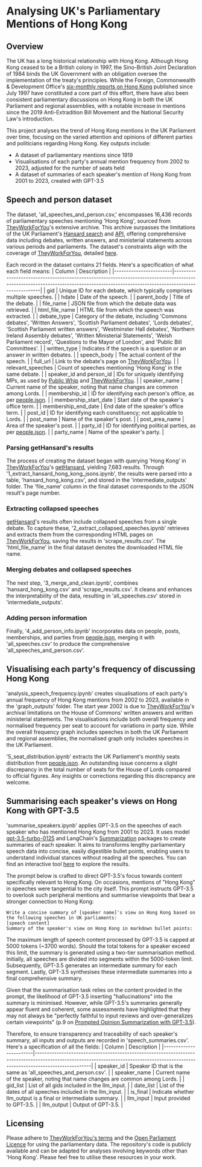 [TheyWorkForYou]: https://www.theyworkforyou.com/
# Analysing UK's Parliamentary Mentions of Hong Kong
## Overview
The UK has a long historical relationship with Hong Kong. Although Hong Kong ceased to be a British colony in 1997, the Sino-British Joint Declaration of 1984 binds the UK Government with an obligation oversee the implementation of the treaty's principles. While the Foreign, Commonwealth & Development Office's [six-monthly reports on Hong Kong](https://www.gov.uk/government/collections/) published since July 1997 have constituted a core part of this effort, there have also been consistent parliamentary discussions on Hong Kong in both the UK Parliament and regional assemblies, with a notable increase in mentions since the 2019 Anti-Extradition Bill Movement and the National Security Law's introduction.

This project analyses the trend of Hong Kong mentions in the UK Parliament over time, focusing on the varied attention and opinions of different parties and politicians regarding Hong Kong. Key outputs include:
* A dataset of parliamentary mentions since 1919
* Visualisations of each party's annual mention frequency from 2002 to 2023, adjusted for the number of seats held
* A dataset of summaries of each speaker's mention of Hong Kong from 2001 to 2023, created with GPT-3.5

## Speech and person dataset
The dataset, 'all_speeches_and_person.csv,' encompasses 16,436 records of parliamentary speeches mentioning 'Hong Kong', sourced from [TheyWorkForYou]'s extensive archive. This archive surpasses the limitations of the UK Parliament's [Hansard search](https://hansard.parliament.uk/search) and [API](https://developer.parliament.uk/), offering comprehensive data including debates, written answers, and ministerial statements across various periods and parliaments. The dataset's constraints align with the coverage of [TheyWorkForYou], detailed [here](https://www.theyworkforyou.com/help/).

Each record in the dataset contains 21 fields. Here's a specification of what each field means:
| Column                 | Description                                                                                                                                                                       |
|------------------------|-----------------------------------------------------------------------------------------------------------------------------------------------------------------------------------|
| gid                    | Unique ID for each debate, which typically comprises multiple speeches.                                                                                                           |
| hdate                  | Date of the speech.                                                                                                                                                               |
| parent_body            | Title of the debate.                                                                                                                                                              |
| file_name              | JSON file from which the debate data was retrieved.                                                                                                                               |
| html_file_name         | HTML file from which the speech was extracted.                                                                                                                                    |
| debate_type            | Category of the debate, including 'Commons debates', 'Written Answers', 'Scottish Parliament debates', 'Lords debates', 'Scottish Parliament written answers', 'Westminster Hall debates', 'Northern Ireland Assembly debates', 'Written Ministerial Statements', 'Welsh Parliament record', 'Questions to the Mayor of London', and 'Public Bill Committees'. |
| written_type           | Indicates if the speech is a question or an answer in written debates.                                                                                                            |
| speech_body            | The actual content of the speech.                                                                                                                                                 |
| full_url               | Link to the debate's page on [TheyWorkForYou].                                                                                                                                    |
| relevant_speeches      | Count of speeches mentioning 'Hong Kong' in the same debate.                                                                                                                      |
| speaker_id and person_id | IDs for uniquely identifying MPs, as used by [Public Whip](https://www.publicwhip.org.uk/) and [TheyWorkForYou].                                                                   |
| speaker_name           | Current name of the speaker, noting that name changes are common among Lords.                                                                                                     |
| membership_id          | ID for identifying each person's office, as per [people.json](https://parser.theyworkforyou.com/members.html).                                                                    |
| membership_start_date  | Start date of the speaker's office term.                                                                                                                                          |
| membership_end_date    | End date of the speaker's office term.                                                                                                                                            |
| post_id                | ID for identifying each constituency; not applicable to Lords.                                                                                                                    |
| post_name              | Name of the speaker's post.                                                                                                                                                       |
| post_area_name         | Area of the speaker's post.                                                                                                                                                       |
| party_id               | ID for identifying political parties, as per [people.json](https://parser.theyworkforyou.com/members.html).                                                                       |
| party_name             | Name of the speaker's party.                                                                                                                                                      |

### Parsing getHansard's results
The process of creating the dataset began with querying 'Hong Kong' in [TheyWorkForYou]'s [getHansard](https://www.theyworkforyou.com/api/docs/getHansard), yielding 7,683 results. Through '1_extract_hansard_hong_kong_jsons.ipynb', the results were parsed into a table, 'hansard_hong_kong.csv', and stored in the 'intermediate_outputs' folder. The 'file_name' column in the final dataset corresponds to the JSON result's page number.

### Extracting collapsed speeches
[getHansard](https://www.theyworkforyou.com/api/docs/getHansard)'s results often include collapsed speeches from a single debate. To capture these, '2_extract_collapsed_speeches.ipynb' retrieves and extracts them from the corresponding HTML pages on [TheyWorkForYou], saving the results in 'scrape_results.csv'. The 'html_file_name' in the final dataset denotes the downloaded HTML file name.

### Merging debates and collapsed speeches
The next step, '3_merge_and_clean.ipynb', combines 'hansard_hong_kong.csv' and 'scrape_results.csv'. It cleans and enhances the interpretability of the data, resulting in 'all_speeches.csv' stored in 'intermediate_outputs'.

### Adding person information
Finally, '4_add_person_info.ipynb' incorporates data on people, posts, memberships, and parties from [people.json](https://parser.theyworkforyou.com/members.html), merging it with 'all_speeches.csv' to produce the comprehensive 'all_speeches_and_person.csv'.

## Visualising each party's frequency of discussing Hong Kong
'analysis_speech_frequency.ipynb' creates visualisations of each party's annual frequency of Hong Kong mentions from 2002 to 2023, available in the 'graph_outputs' folder. The start year 2002 is due to [TheyWorkForYou]'s archival limitations on the House of Commons' written answers and written ministerial statements. The visualisations include both overall frequency and normalised frequency per seat to account for variations in party size. While the overall frequency graph includes speeches in both the UK Parliament and regional assemblies, the normalised graph only includes speeches in the UK Parliament.

'5_seat_distribution.ipynb' extracts the UK Parliament's monthly seats distribution from [people.json](https://parser.theyworkforyou.com/members.html). An outstanding issue concerns a slight discrepancy in the total number of seats for the House of Lords compared to official figures. Any insights or corrections regarding this discrepancy are welcome.

## Summarising each speaker's views on Hong Kong with GPT-3.5
'summarise_speakers.ipynb' applies GPT-3.5 on the speeches of each speaker who has mentioned Hong Kong from 2001 to 2023. It uses model [gpt-3.5-turbo-0125](https://openai.com/blog/new-embedding-models-and-api-updates) and LangChain's [Summarization](https://python.langchain.com/docs/use_cases/summarization) packages to create summaries of each speaker. It aims to transforms lengthy parliamentary speech data into concise, easily digestible bullet points, enabling users to understand individual stances without reading all the speeches. You can find an interactive tool [here](https://longthoughts.blog/post/20240315_uk_mp_speech_summaries/) to explore the results.

The prompt below is crafted to direct GPT-3.5's focus towards content specifically relevant to Hong Kong. On occasions, mentions of "Hong Kong" in speeches were tangential to the city itself. This prompt instructs GPT-3.5 to overlook such peripheral mentions and summarise viewpoints that bear a stronger connection to Hong Kong:
```
Write a concise summary of [speaker name]'s view on Hong Kong based on the following speeches in UK parliaments:
[speech content]
Summary of the speaker's view on Hong Kong in markdown bullet points:
```
The maximum length of speech content processed by GPT-3.5 is capped at 5000 tokens (~3700 words). Should the total tokens for a speaker exceed this limit, the summary is generated using a two-tier summarisation method. Initially, all speeches are divided into segments within the 5000-token limit. Subsequently, GPT-3.5 generates an intermediate summary for each segment. Lastly, GPT-3.5 synthesises these intermediate summaries into a final comprehensive summary.

Given that the summarisation task relies on the content provided in the prompt, the likelihood of GPT-3.5 inserting "hallucinations" into the summary is minimised. However, while GPT-3.5's summaries generally appear fluent and coherent, some assessments have highlighted that they may not always be "perfectly faithful to input reviews and over-generalizes certain viewpoints" (p.9 on [Prompted Opinion Summarization with GPT-3.5](https://aclanthology.org/2023.findings-acl.591.pdf)).

Therefore, to ensure transparency and traceability of each speaker's summary, all inputs and outputs are recorded in 'speech_summaries.csv'. Here's a specification of all the fields:
| Column                 | Description                                                                                                                                                                       |
|------------------------|-----------------------------------------------------------------------------------------------------------------------------------------------------------------------------------|
| speaker_id                    | Speaker ID that is the same as 'all_speeches_and_person.csv'.                                                                                                           |
| speaker_name                  | Current name of the speaker, noting that name changes are common among Lords.                                                                                                                                                               |
| gid_list                  | List of all gids included in the llm_input.                                                                                                                                                               |
| date_list                  | List of the dates of all speeches included in the llm_input.                                                                                                                                                               |
| is_final                  | Indicate whether llm_output is a final or intermediate summary.                                                                                                                                                               |
| llm_input                  | Input provided to GPT-3.5.                                                                                                                                                               |
| llm_output                  | Output of GPT-3.5.                                                                                                                                                                |

## Licensing
Please adhere to [TheyWorkForYou's terms](https://www.theyworkforyou.com/api/terms#licensing) and the [Open Parliament Licence](https://www.parliament.uk/site-information/copyright/) for using the parliamentary data. The repository's code is publicly available and can be adapted for analyses involving keywords other than 'Hong Kong'. Please feel free to utilise these resources in your work.